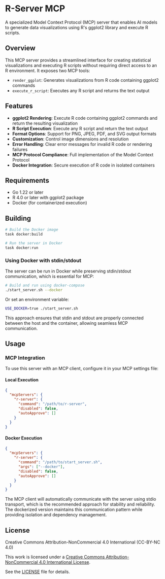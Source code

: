 # R-Server MCP

A specialized Model Context Protocol (MCP) server that enables AI models to generate data visualizations using R's ggplot2 library and execute R scripts.

## Overview

This MCP server provides a streamlined interface for creating statistical visualizations and executing R scripts without requiring direct access to an R environment. It exposes two MCP tools:
- `render_ggplot`: Generates visualizations from R code containing ggplot2 commands
- `execute_r_script`: Executes any R script and returns the text output

## Features

- **ggplot2 Rendering**: Execute R code containing ggplot2 commands and return the resulting visualization
- **R Script Execution**: Execute any R script and return the text output
- **Format Options**: Support for PNG, JPEG, PDF, and SVG output formats
- **Customization**: Control image dimensions and resolution
- **Error Handling**: Clear error messages for invalid R code or rendering failures
- **MCP Protocol Compliance**: Full implementation of the Model Context Protocol
- **Docker Integration**: Secure execution of R code in isolated containers

## Requirements

- Go 1.22 or later
- R 4.0 or later with ggplot2 package
- Docker (for containerized execution)

## Building

```bash
# Build the Docker image
task docker:build

# Run the server in Docker
task docker:run
```

### Using Docker with stdin/stdout

The server can be run in Docker while preserving stdin/stdout communication, which is essential for MCP:

```bash
# Build and run using docker-compose
./start_server.sh --docker
```

Or set an environment variable:

```bash
USE_DOCKER=true ./start_server.sh
```

This approach ensures that stdin and stdout are properly connected between the host and the container, allowing seamless MCP communication.

## Usage

### MCP Integration

To use this server with an MCP client, configure it in your MCP settings file:

#### Local Execution

```json
{
  "mcpServers": {
    "r-server": {
      "command": "/path/to/r-server",
      "disabled": false,
      "autoApprove": []
    }
  }
}
```

#### Docker Execution

```json
{
  "mcpServers": {
    "r-server": {
      "command": "/path/to/start_server.sh",
      "args": ["--docker"],
      "disabled": false,
      "autoApprove": []
    }
  }
}
```

The MCP client will automatically communicate with the server using stdio transport, which is the recommended approach for stability and reliability. The dockerized version maintains this communication pattern while providing isolation and dependency management.


## License

Creative Commons Attribution-NonCommercial 4.0 International (CC-BY-NC 4.0)

This work is licensed under a [Creative Commons Attribution-NonCommercial 4.0 International License](http://creativecommons.org/licenses/by-nc/4.0/).

See the [LICENSE](LICENSE) file for details.
